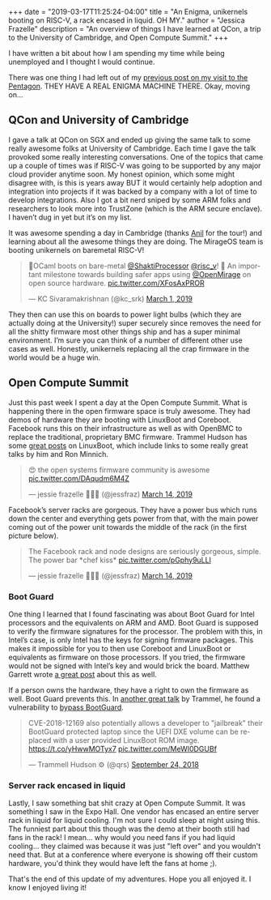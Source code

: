 +++
date = "2019-03-17T11:25:24-04:00"
title = "An Enigma, unikernels booting on RISC-V, a rack encased in liquid. OH MY."
author = "Jessica Frazelle"
description = "An overview of things I have learned at QCon, a trip to the University of Cambridge, and Open Compute Summit."
+++

I have written a bit about how I am spending my time while being unemployed and
I thought I would continue.

There was one thing I had left out of my [previous post on my visit to the Pentagon](https://blog.jessfraz.com/post/government-medicine-capitalism/).
THEY HAVE A REAL ENIGMA MACHINE THERE. Okay, moving on...

## QCon and University of Cambridge

I gave a talk at QCon on SGX and ended up giving the same talk to some really
awesome folks at University of Cambridge. Each time I gave the talk provoked
some really interesting conversations. One of the topics that came up a couple of
times was if RISC-V was going to be supported by any major cloud provider anytime soon. 
My honest opinion, which some might disagree with, is this is years away BUT it would certainly help adoption and integration into projects if it was backed by a company with a lot of time to develop integrations. Also I got a bit nerd sniped by some ARM folks and researchers to look more into TrustZone (which is the ARM secure enclave). I haven’t dug in yet but it’s on my list. 

It was awesome spending a day in Cambridge (thanks [Anil](https://twitter.com/avsm) for the tour!) and learning about all the awesome things they are doing. The MirageOS team is booting unikernels on baremetal RISC-V! 


<blockquote class="twitter-tweet" data-lang="en"><p lang="en" dir="ltr">🎉OCaml boots on bare-metal <a href="https://twitter.com/ShaktiProcessor?ref_src=twsrc%5Etfw">@ShaktiProcessor</a> <a href="https://twitter.com/risc_v?ref_src=twsrc%5Etfw">@risc_v</a>! 🎉 An important milestone towards building safer apps using <a href="https://twitter.com/OpenMirage?ref_src=twsrc%5Etfw">@OpenMirage</a> on open source hardware. <a href="https://t.co/XFosAxPROR">pic.twitter.com/XFosAxPROR</a></p>&mdash; KC Sivaramakrishnan (@kc_srk) <a href="https://twitter.com/kc_srk/status/1101479406084583424?ref_src=twsrc%5Etfw">March 1, 2019</a></blockquote>
<script async src="https://platform.twitter.com/widgets.js" charset="utf-8"></script>


They then can use this on boards to power light bulbs (which they are actually doing at the University!) super securely since removes the need for all the shitty firmware most other things ship and has a super minimal environment. I’m sure you can think of a number of different other use cases as well. Honestly, unikernels replacing all the crap firmware in the world would be a huge win.

## Open Compute Summit

Just this past week I spent a day at the Open Compute Summit. What is happening there in the open firmware space is truly awesome. They had demos of hardware they are booting with LinuxBoot and Coreboot. Facebook runs this on their infrastructure as well as with OpenBMC to replace the traditional, proprietary BMC firmware. Trammel Hudson has some [great posts](https://trmm.net/LinuxBoot_34c3) on LinuxBoot, which include links to some really great talks by him and Ron Minnich.

<blockquote class="twitter-tweet" data-lang="en"><p lang="en" dir="ltr">😍 the open systems firmware community is awesome <a href="https://t.co/DAqudm6M4Z">pic.twitter.com/DAqudm6M4Z</a></p>&mdash; jessie frazelle 👩🏼‍🚀 (@jessfraz) <a href="https://twitter.com/jessfraz/status/1106301027408465920?ref_src=twsrc%5Etfw">March 14, 2019</a></blockquote>
<script async src="https://platform.twitter.com/widgets.js" charset="utf-8"></script>


Facebook’s server racks are gorgeous. They have a power bus which runs down the center and everything gets power from that, with the main power coming out of the power unit towards the middle of the rack (in the first picture below).

<blockquote class="twitter-tweet" data-lang="en"><p lang="en" dir="ltr">The Facebook rack and node designs are seriously gorgeous, simple. The power bar *chef kiss* <a href="https://t.co/pGphy9uLLl">pic.twitter.com/pGphy9uLLl</a></p>&mdash; jessie frazelle 👩🏼‍🚀 (@jessfraz) <a href="https://twitter.com/jessfraz/status/1106336080956018689?ref_src=twsrc%5Etfw">March 14, 2019</a></blockquote>
<script async src="https://platform.twitter.com/widgets.js" charset="utf-8"></script>


### Boot Guard

One thing I learned that I found fascinating was about Boot Guard for Intel processors and the equivalents on ARM and AMD. Boot Guard is supposed to verify the firmware signatures for the processor. The problem with this, in Intel’s case, is only Intel has the keys for signing firmware packages. This makes it impossible for you to then use Coreboot and LinuxBoot or equivalents as firmware on those processors. If you tried, the firmware would not be signed with Intel’s key and would brick the board. Matthew Garrett wrote [a great post](https://mjg59.dreamwidth.org/33981.html) about this as well. 

If a person owns the hardware, they have a right to own the firmware as well. Boot Guard prevents this. In [another great talk](https://trmm.net/OSFC_2018_Security_keynote#Boot_Guard) by Trammel, he found a vulnerability to [bypass BootGuard](https://cve.mitre.org/cgi-bin/cvename.cgi?name=CVE-2018-12169). 

<blockquote class="twitter-tweet" data-lang="en"><p lang="en" dir="ltr">CVE-2018-12169 also potentially allows a developer to &quot;jailbreak&quot; their BootGuard protected laptop since the UEFI DXE volume can be replaced with a user provided LinuxBoot ROM image. <a href="https://t.co/yHwwMOTyx7">https://t.co/yHwwMOTyx7</a> <a href="https://t.co/MeWI0DGUBf">pic.twitter.com/MeWI0DGUBf</a></p>&mdash; Trammell Hudson ⚙ (@qrs) <a href="https://twitter.com/qrs/status/1044157473882591233?ref_src=twsrc%5Etfw">September 24, 2018</a></blockquote>
<script async src="https://platform.twitter.com/widgets.js" charset="utf-8"></script>



### Server rack encased in liquid

Lastly, I saw something bat shit crazy at Open Compute Summit. It was
something I saw in the Expo Hall. One vendor has encased an entire server rack
in liquid for liquid cooling. I'm not sure I could sleep at night using this.
The funniest part about this though was the demo at their booth still had fans
in the rack! I mean... why would you need fans if you had liquid cooling...
they claimed was because it was just "left over" and you wouldn't need that.
But at a conference where everyone is showing off their custom hardware, you'd
think they would have left the fans at home ;).


That's the end of this update of my adventures. Hope you all enjoyed it. I know
I enjoyed living it!
